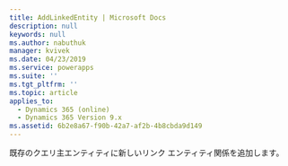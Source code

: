 ```yaml
---
title: AddLinkedEntity | Microsoft Docs
description: null
keywords: null
ms.author: nabuthuk
manager: kvivek
ms.date: 04/23/2019
ms.service: powerapps
ms.suite: ''
ms.tgt_pltfrm: ''
ms.topic: article
applies_to:
  - Dynamics 365 (online)
  - Dynamics 365 Version 9.x
ms.assetid: 6b2e8a67-f90b-42a7-af2b-4b8cbda9d149
---
```


既存のクエリ主エンティティに新しいリンク エンティティ関係を追加します。
